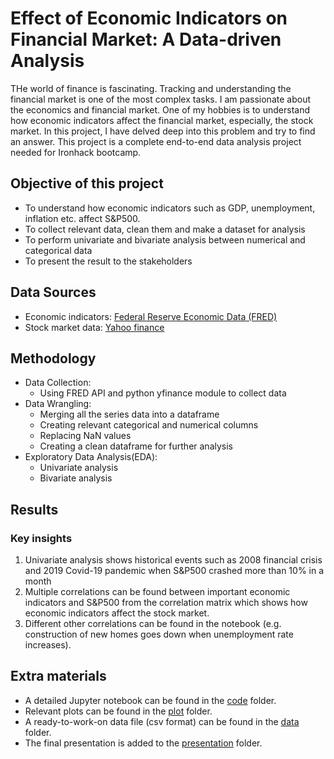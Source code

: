 # Effect of Economic Indicators on Financial Market: A Data-driven Analysis
THe world of finance is fascinating. Tracking and understanding the financial market is one of the most complex tasks. I am passionate about the economics and financial market. One of my hobbies is to understand how economic indicators affect the financial market, especially, the stock market. In this project, I have delved deep into this problem and try to find an answer. This project is a complete end-to-end data analysis project needed for Ironhack bootcamp.

## Objective of this project
- To understand how economic indicators such as GDP, unemployment, inflation etc. affect S&P500.
- To collect relevant data, clean them and make a dataset for analysis
- To perform univariate and bivariate analysis between numerical and categorical data
- To present the result to the stakeholders

## Data Sources
- Economic indicators: [Federal Reserve Economic Data (FRED)](https://fred.stlouisfed.org/)
- Stock market data: [Yahoo finance](https://finance.yahoo.com/)

## Methodology
- Data Collection:
  - Using FRED API and python yfinance module to collect data
- Data Wrangling:
  - Merging all the series data into a dataframe
  - Creating relevant categorical and numerical columns
  - Replacing NaN values
  - Creating a clean dataframe for further analysis
- Exploratory Data Analysis(EDA):
  - Univariate analysis
  - Bivariate analysis
## Results
### Key insights
  1. Univariate analysis shows historical events such as 2008 financial crisis and 2019 Covid-19 pandemic when S&P500 crashed more than 10% in a month
  2. Multiple correlations can be found between important economic indicators and S&P500 from the correlation matrix which shows how economic indicators affect the stock market.
  3. Different other correlations can be found in the notebook (e.g. construction of new homes goes down when unemployment rate increases).
## Extra materials
- A detailed Jupyter notebook can be found in the [code](/code) folder.
- Relevant plots can be found in the [plot](/plot) folder.
- A ready-to-work-on data file (csv format) can be found in the [data](/data) folder.
- The final presentation is added to the [presentation](/presentation) folder.
